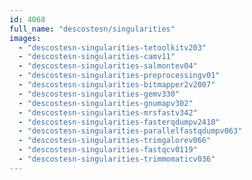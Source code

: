 ```yaml
---
id: 4068
full_name: "descostesn/singularities"
images: 
  - "descostesn-singularities-tetoolkitv203"
  - "descostesn-singularities-camv11"
  - "descostesn-singularities-salmontev04"
  - "descostesn-singularities-preprocessingv01"
  - "descostesn-singularities-bitmapper2v2007"
  - "descostesn-singularities-gemv330"
  - "descostesn-singularities-gnumapv302"
  - "descostesn-singularities-mrsfastv342"
  - "descostesn-singularities-fasterqdumpv2410"
  - "descostesn-singularities-parallelfastqdumpv063"
  - "descostesn-singularities-trimgalorev066"
  - "descostesn-singularities-fastqcv0119"
  - "descostesn-singularities-trimmomaticv036"
---
```

